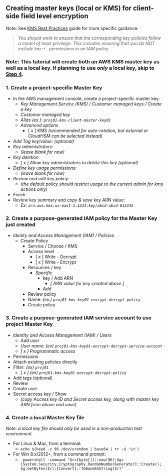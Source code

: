 ## Creating master keys (local or KMS) for client-side field level encryption

Note: See [KMS Best Practices](https://d0.awsstatic.com/whitepapers/aws-kms-best-practices.pdf) guide for more specific guidance:
> _You should work to ensure that the corresponding key policies follow a model of least privilege. This includes ensuring that you do NOT include `kms:* ` permissions in an IAM policy._

### Note: This tutorial will create both an AWS KMS master key as well as a local key. If planning to use _only_ a local key, skip to [Step 4](#4-create-a-local-master-key-file).

### 1. Create a project-specific Master Key
  - In the AWS management console, create a project-specific master key:
    - *Key Management Service (KMS) / Customer managed keys / Create a key*
    - _*Customer managed key*_
    - _Alias (ex.): `proj01-kms-client-master-key01`_
    - _Advanced options_
      - [ x ] KMS _(recommended for auto-rotation, but external or CloudHSM can be selected instead)_
  - *Add Tag key/value: (optional)*
  - *Key administrators:*
    - _(leave blank for now)_
  - *Key deletion*
    - _[ x ] Allow key administrators to delete this key (optional)_
  - _Define key usage permissions:_
    - _(leave blank for now)_
  - _Review and edit key policy:_
    - _(the default policy should restrict usage to the current admin for kms actions only)_
   - _Finish_
  - Review key summary and *copy & save* key ARN value:
    - _Ex: `arn:aws:kms:us-east-1:1234:key/abcd-abcd-012345`_
### 2. Create a purpose-generated IAM policy for the Master Key just created
  - _Idenity and Access Management (IAM) / Policies_
    - Create Policy
      -  Service / Choose / KMS
        -  Access level
            - [ x ] Write - Decrypt
            - [ x ] Write - Encrypt
        - Resources / key
          - _Specific_
            - key / Add ARN
              - _[ ARN value for key created above ]_
            - _Add_
      - Review policy
      - Name: _(ex.) `proj01-kms-key01-encrypt-decrypt-policy`_
      - Create policy
     
### 3. Create a purpose-generated IAM service account to use project Master Key
  - _Identity and Access Management (IAM) / Users_
    - _Add user_
    - _User name: (ex) `proj01-kms-key01-encrypt-decrypt-service-account`_
    - _[ x ] Programmatic access_
  - Permissions
  - Attach existing policies directly
  - _Filter: (ex) `proj01`_
    - _[ x ] (ex) `proj01-kms-key01-encrypt-decrypt-policy`_
  - Add tags (optional)
  - Review
  - Create user
  - Secret access key / Show
    - _(copy Access key ID and Secret access key, along with master key ARN from above and save)_

### 4. Create a local Master Key file

_*Note: a local key file should only be used in a non-production test environment.*_

 - For Linux & Mac, from a terminal:
   - `echo $(head -c 96 /dev/urandom | base64 | tr -d '\n')`
 - For Win 8.x/2012+, from a command prompt:
   - ` powershell -command "$r=[byte[]]::new(96);$g=[System.Security.Cryptography.RandomNumberGenerator]::Create();$g.GetBytes($r);[Convert]::ToBase64String($r)"`

